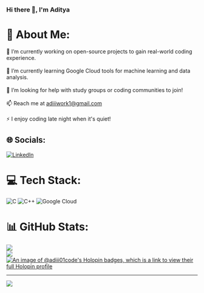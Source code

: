 ### Hi there 👋, I'm Aditya

# 💫 About Me:
🔭 I’m currently working on open-source projects to gain real-world coding experience.<br><br>🌱 I’m currently learning Google Cloud tools for machine learning and data analysis.<br><br>🤝 I’m looking for help with study groups or coding communities to join!<br><br>📫 Reach me at adiiiwork1@gmail.com<br><br>⚡ I enjoy coding late night when it's quiet!


## 🌐 Socials:
[![LinkedIn](https://img.shields.io/badge/LinkedIn-%230077B5.svg?logo=linkedin&logoColor=white)](https://linkedin.com/in/https://www.linkedin.com/in/aditya-sinha-225533295/) 

# 💻 Tech Stack:
![C](https://img.shields.io/badge/c-%2300599C.svg?style=for-the-badge&logo=c&logoColor=white) ![C++](https://img.shields.io/badge/c++-%2300599C.svg?style=for-the-badge&logo=c%2B%2B&logoColor=white) ![Google Cloud](https://img.shields.io/badge/GoogleCloud-%234285F4.svg?style=for-the-badge&logo=google-cloud&logoColor=white)
# 📊 GitHub Stats:
![](https://github-readme-stats.vercel.app/api?username=probablyAdi&theme=dark&hide_border=false&include_all_commits=false&count_private=false)<br/>
![](https://github-readme-streak-stats.herokuapp.com/?user=probablyAdi&theme=dark&hide_border=false)<br/>
[![An image of @adiii01code's Holopin badges, which is a link to view their full Holopin profile](https://holopin.me/adiii01code)](https://holopin.io/@adiii01code)

---
[![](https://visitcount.itsvg.in/api?id=probablyAdi&icon=5&color=3)](https://visitcount.itsvg.in)

<!-- Proudly created with GPRM ( https://gprm.itsvg.in ) -->
